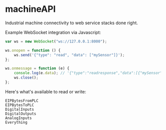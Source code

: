 # machineAPI

Industrial machine connectivity to web service stacks done right.

Example WebSocket integration via Javascript:
```javascript
var ws = new WebSocket("ws://127.0.0.1:8000");

ws.onopen = function () {
	ws.send('{"type": "read", "data": ["mySensor"]}');
};

ws.onmessage = function (e) {
	console.log(e.data); // '{"type":"readresponse","data":[{"mySensor":false}]}'
	ws.close();
};
```
Here's what's available to read or write:

```
EIPBytesFromPLC
EIPBytesToPLC
DigitalInputs
DigitalOutputs
AnalogInputs
Everything
```

